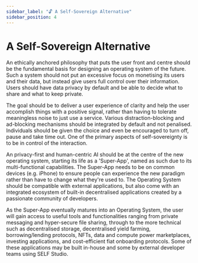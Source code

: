 ```yaml
---
sidebar_label: "🔓 A Self-Sovereign Alternative"
sidebar_position: 4
---
```


# A Self-Sovereign Alternative

An ethically anchored philosophy that puts the user front and centre should be the fundamental basis for designing an operating system of the future. Such a system should not put an excessive focus on monetising its users and their data, but instead give users full control over their information. Users should have data privacy by default and be able to decide what to share and what to keep private.

The goal should be to deliver a user experience of clarity and help the user accomplish things with a positive signal, rather than having to tolerate meaningless noise to just use a service. Various distraction-blocking and ad-blocking mechanisms should be integrated by default and not penalised. Individuals should be given the choice and even be encouraged to turn off, pause and take time out. One of the primary aspects of self-sovereignty is to be in control of the interaction.

An privacy-first and human-centric AI should be at the centre of the new operating system, starting its life as a 'Super-App', named as such due to its multi-functional capabilities. The Super-App needs to be on common devices (e.g. iPhone) to ensure people can experience the new paradigm rather than have to change what they're used to. The Operating System should be compatible with external applications, but also come with an integrated ecosystem of built-in decentralised applications created by a passionate community of developers. 

As the Super-App eventually matures into an Operating System, the user will gain access to useful tools and functionalities ranging from private messaging and hyper-secure file sharing, through to the more technical such as decentralised storage, decentralised yield farming, borrowing/lending protocols, NFTs, data and compute power marketplaces, investing applications, and cost-efficient fiat onboarding protocols. Some of these applications may be built in-house and some by external developer teams using SELF Studio.
